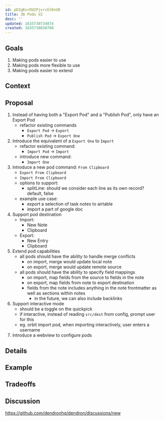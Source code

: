 ```yaml
---
id: pD2gKvrDU2PjvrcGlKnU8
title: 36 Pods V2
desc: ''
updated: 1635730734874
created: 1635730038760
---
```


## Goals

1. Making pods easier to use
2. Making pods more flexible to use
3. Making pods easier to extend

## Context


## Proposal
1. Instead of having both a "Export Pod" and a "Publish Pod", only have an Export Pod
    - refactor existing commands
        - `Export Pod` -> `Export`
        - `Publish Pod` -> `Export One`
1. Introduce the equivalent of a `Export One` to `Import`
    - refactor existing command:
        - `Import Pod` -> `Import`
    - introduce new command:
        - `Import One`
1. Introduce a new pod command: `From Clipboard`
    - `Export From Clipboard`  
    - `Import From Clipboard` 
    - options to support:
        - splitLine: should we consider each line as its own record? default, false
    - example use case:
        - export a selection of task notes to airtable
        - import a part of google doc
1. Support pod destination
    - Import:
        - New Note
        - Clipboard
    - Export:
        - New Entry
        - Clipboard
1. Extend pod capabilities
    - all pods should have the ability to handle merge conflicts 
        - on import, merge would update local note
        - on export, merge would update remote source
    - all pods should have the ability to specify field mappings
        - on import, map fields from the source to fields in the note
        - on export, map fields from note to export destination
        - fields from the note includes anything in the note frontmatter as well as sections within notes
            - in the future, we can also include backlinks 
1. Support interactive mode
    - should be a toggle on the quickpick
    - if interactive, instead of reading `src/dest` from config, prompt user for this
    - eg. orbit import pod, when importing interactively, user enters a username
1. Introduce a webview to configure pods


## Details

## Example

## Tradeoffs

## Discussion
<!-- Click the link and create new discussion -->
https://github.com/dendronhq/dendron/discussions/new
